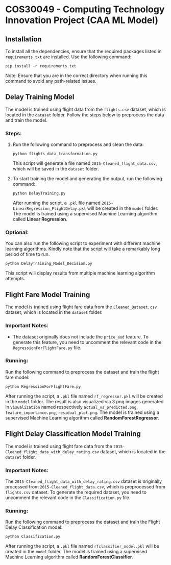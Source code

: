 # COS30049 - Computing Technology Innovation Project (CAA ML Model)

## Installation

To install all the dependencies, ensure that the required packages listed in `requirements.txt` are installed. Use the following command:

    pip install -r requirements.txt

Note: Ensure that you are in the correct directory when running this command to avoid any path-related issues.

## Delay Training Model

The model is trained using flight data from the `flights.csv` dataset, which is located in the `dataset` folder. Follow the steps below to preprocess the data and train the model.

### Steps:

1. Run the following command to preprocess and clean the data:
    
    ```
    python flights_data_transformation.py
    ```

   This script will generate a file named `2015-Cleaned_flight_data.csv`, which will be saved in the `dataset` folder.

2. To start training the model and generating the output, run the following command:
    
    ```
    python DelayTraining.py
    ```

    After running the script, a `.pkl` file named `2015-LinearRegression_FlightDelay.pkl` will be created in the `model` folder. The model is trained using a supervised Machine Learning algorithm called **Linear Regression**.

### Optional:
You can also run the following script to experiment with different machine learning algorithms. Kindly note that the script will take a remarkably long period of time to run.

    python DelayTraining_Model_Decision.py

This script will display results from multiple machine learning algorithm attempts.

## Flight Fare Model Training

The model is trained using flight fare data from the `Cleaned_Dataset.csv` dataset, which is located in the `dataset` folder.

### Important Notes:
- The dataset originally does not include the `price_aud` feature. To generate this feature, you need to uncomment the relevant code in the `RegressionForFlightFare.py` file.

### Running:
Run the following command to preprocess the dataset and train the flight fare model:

    python RegressionForFlightFare.py

After running the script, a `.pkl` file named `rf_regressor.pkl` will be created in the `model` folder. The result is also visualized via 3 png images generated in `Visualization` named respectively `actual_vs_predicted.png`, `feature_importance.png`, `residual_plot.png`. The model is trained using a supervised Machine Learning algorithm called **RandomForestRegressor**.


## Flight Delay Classification Model Training

The model is trained using flight fare data from the `2015-Cleaned_flight_data_with_delay_rating.csv` dataset, which is located in the `dataset` folder.

### Important Notes:

The `2015-Cleaned_flight_data_with_delay_rating.csv` dataset is originally processed from `2015-Cleaned_flight_data.csv`, which is preprocessed from `flights.csv` dataset. To generate the required dataset, you need to uncomment the relevant code in the `Classification.py` file.

### Running:
Run the following command to preprocess the dataset and train the Flight Delay Classification model:

    python Classification.py

After running the script, a `.pkl` file named `rfclassifier_model.pkl` will be created in the `model` folder. The model is trained using a supervised Machine Learning algorithm called **RandomForestClassifier**.
